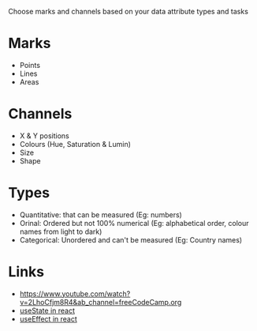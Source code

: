 Choose marks and channels based on your data attribute types and tasks

# Marks

- Points
- Lines
- Areas

# Channels

- X & Y positions
- Colours (Hue, Saturation & Lumin)
- Size
- Shape

# Types

- Quantitative: that can be measured (Eg: numbers)
- Orinal: Ordered but not 100% numerical (Eg: alphabetical order, colour names from light to dark)
- Categorical: Unordered and can't be measured (Eg: Country names)

# Links

- https://www.youtube.com/watch?v=2LhoCfjm8R4&ab_channel=freeCodeCamp.org
- [useState in react](https://youtu.be/O6P86uwfdR0)
- [useEffect in react](https://youtu.be/0ZJgIjIuY7U)
